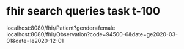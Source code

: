 

# fhir search queries task t-100

localhost:8080/fhir/Patient?gender=female
localhost:8080/fhir/Observation?code=94500-6&date=ge2020-03-01&date=le2020-12-01